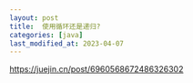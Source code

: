 ```yaml
---
layout: post
title:  使用循环还是递归?
categories: [java]
last_modified_at: 2023-04-07
---
```


https://juejin.cn/post/6960568672486326302
